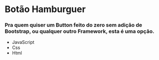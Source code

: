 # Botão  Hamburguer

###  Pra quem quiser um Button feito do zero sem adição de Bootstrap, ou qualquer outro Framework, esta é uma opção.

* JavaScript
* Css
* Html
